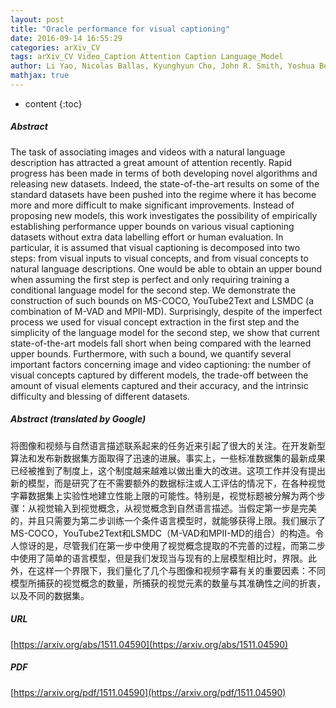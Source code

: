 ```yaml
---
layout: post
title: "Oracle performance for visual captioning"
date: 2016-09-14 16:55:29
categories: arXiv_CV
tags: arXiv_CV Video_Caption Attention Caption Language_Model
author: Li Yao, Nicolas Ballas, Kyunghyun Cho, John R. Smith, Yoshua Bengio
mathjax: true
---
```


* content
{:toc}

##### Abstract
The task of associating images and videos with a natural language description has attracted a great amount of attention recently. Rapid progress has been made in terms of both developing novel algorithms and releasing new datasets. Indeed, the state-of-the-art results on some of the standard datasets have been pushed into the regime where it has become more and more difficult to make significant improvements. Instead of proposing new models, this work investigates the possibility of empirically establishing performance upper bounds on various visual captioning datasets without extra data labelling effort or human evaluation. In particular, it is assumed that visual captioning is decomposed into two steps: from visual inputs to visual concepts, and from visual concepts to natural language descriptions. One would be able to obtain an upper bound when assuming the first step is perfect and only requiring training a conditional language model for the second step. We demonstrate the construction of such bounds on MS-COCO, YouTube2Text and LSMDC (a combination of M-VAD and MPII-MD). Surprisingly, despite of the imperfect process we used for visual concept extraction in the first step and the simplicity of the language model for the second step, we show that current state-of-the-art models fall short when being compared with the learned upper bounds. Furthermore, with such a bound, we quantify several important factors concerning image and video captioning: the number of visual concepts captured by different models, the trade-off between the amount of visual elements captured and their accuracy, and the intrinsic difficulty and blessing of different datasets.

##### Abstract (translated by Google)
将图像和视频与自然语言描述联系起来的任务近来引起了很大的关注。在开发新型算法和发布新数据集方面取得了迅速的进展。事实上，一些标准数据集的最新成果已经被推到了制度上，这个制度越来越难以做出重大的改进。这项工作并没有提出新的模型，而是研究了在不需要额外的数据标注或人工评估的情况下，在各种视觉字幕数据集上实验性地建立性能上限的可能性。特别是，视觉标题被分解为两个步骤：从视觉输入到视觉概念，从视觉概念到自然语言描述。当假定第一步是完美的，并且只需要为第二步训练一个条件语言模型时，就能够获得上限。我们展示了MS-COCO，YouTube2Text和LSMDC（M-VAD和MPII-MD的组合）的构造。令人惊讶的是，尽管我们在第一步中使用了视觉概念提取的不完善的过程，而第二步中使用了简单的语言模型，但是我们发现当与现有的上层模型相比时，界限。此外，在这样一个界限下，我们量化了几个与图像和视频字幕有关的重要因素：不同模型所捕获的视觉概念的数量，所捕获的视觉元素的数量与其准确性之间的折衷，以及不同的数据集。

##### URL
[https://arxiv.org/abs/1511.04590](https://arxiv.org/abs/1511.04590)

##### PDF
[https://arxiv.org/pdf/1511.04590](https://arxiv.org/pdf/1511.04590)


